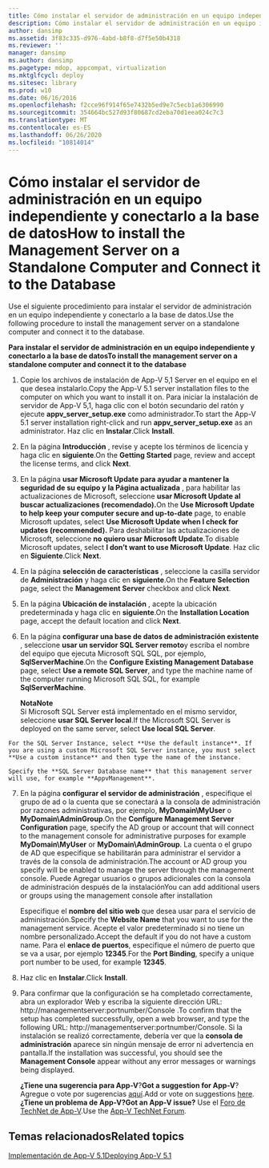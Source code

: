 ```yaml
---
title: Cómo instalar el servidor de administración en un equipo independiente y conectarlo a la base de datos
description: Cómo instalar el servidor de administración en un equipo independiente y conectarlo a la base de datos
author: dansimp
ms.assetid: 3f83c335-d976-4abd-b8f8-d7f5e50b4318
ms.reviewer: ''
manager: dansimp
ms.author: dansimp
ms.pagetype: mdop, appcompat, virtualization
ms.mktglfcycl: deploy
ms.sitesec: library
ms.prod: w10
ms.date: 06/16/2016
ms.openlocfilehash: f2cce96f914f65e7432b5ed9e7c5ecb1a6306990
ms.sourcegitcommit: 354664bc527d93f80687cd2eba70d1eea024c7c3
ms.translationtype: MT
ms.contentlocale: es-ES
ms.lasthandoff: 06/26/2020
ms.locfileid: "10814014"
---
```

# <span data-ttu-id="2bb66-103">Cómo instalar el servidor de administración en un equipo independiente y conectarlo a la base de datos</span><span class="sxs-lookup"><span data-stu-id="2bb66-103">How to install the Management Server on a Standalone Computer and Connect it to the Database</span></span>


<span data-ttu-id="2bb66-104">Use el siguiente procedimiento para instalar el servidor de administración en un equipo independiente y conectarlo a la base de datos.</span><span class="sxs-lookup"><span data-stu-id="2bb66-104">Use the following procedure to install the management server on a standalone computer and connect it to the database.</span></span>

**<span data-ttu-id="2bb66-105">Para instalar el servidor de administración en un equipo independiente y conectarlo a la base de datos</span><span class="sxs-lookup"><span data-stu-id="2bb66-105">To install the management server on a standalone computer and connect it to the database</span></span>**

1.  <span data-ttu-id="2bb66-106">Copie los archivos de instalación de App-V 5,1 Server en el equipo en el que desea instalarlo.</span><span class="sxs-lookup"><span data-stu-id="2bb66-106">Copy the App-V 5.1 server installation files to the computer on which you want to install it on.</span></span> <span data-ttu-id="2bb66-107">Para iniciar la instalación de servidor de App-V 5,1, haga clic con el botón secundario del ratón y ejecute **appv\_server\_setup.exe** como administrador.</span><span class="sxs-lookup"><span data-stu-id="2bb66-107">To start the App-V 5.1 server installation right-click and run **appv\_server\_setup.exe** as an administrator.</span></span> <span data-ttu-id="2bb66-108">Haz clic en **Instalar**.</span><span class="sxs-lookup"><span data-stu-id="2bb66-108">Click **Install**.</span></span>

2.  <span data-ttu-id="2bb66-109">En la página **Introducción** , revise y acepte los términos de licencia y haga clic en **siguiente**.</span><span class="sxs-lookup"><span data-stu-id="2bb66-109">On the **Getting Started** page, review and accept the license terms, and click **Next**.</span></span>

3.  <span data-ttu-id="2bb66-110">En la página **usar Microsoft Update para ayudar a mantener la seguridad de su equipo y la Página actualizada** , para habilitar las actualizaciones de Microsoft, seleccione **usar Microsoft Update al buscar actualizaciones (recomendado).**</span><span class="sxs-lookup"><span data-stu-id="2bb66-110">On the **Use Microsoft Update to help keep your computer secure and up-to-date** page, to enable Microsoft updates, select **Use Microsoft Update when I check for updates (recommended).**</span></span> <span data-ttu-id="2bb66-111">Para deshabilitar las actualizaciones de Microsoft, seleccione **no quiero usar Microsoft Update**.</span><span class="sxs-lookup"><span data-stu-id="2bb66-111">To disable Microsoft updates, select **I don’t want to use Microsoft Update**.</span></span> <span data-ttu-id="2bb66-112">Haz clic en **Siguiente**.</span><span class="sxs-lookup"><span data-stu-id="2bb66-112">Click **Next**.</span></span>

4.  <span data-ttu-id="2bb66-113">En la página **selección de características** , seleccione la casilla servidor de **Administración** y haga clic en **siguiente**.</span><span class="sxs-lookup"><span data-stu-id="2bb66-113">On the **Feature Selection** page, select the **Management Server** checkbox and click **Next**.</span></span>

5.  <span data-ttu-id="2bb66-114">En la página **Ubicación de instalación** , acepte la ubicación predeterminada y haga clic en **siguiente**.</span><span class="sxs-lookup"><span data-stu-id="2bb66-114">On the **Installation Location** page, accept the default location and click **Next**.</span></span>

6.  <span data-ttu-id="2bb66-115">En la página **configurar una base de datos de administración existente** , seleccione **usar un servidor SQL Server remoto**y escriba el nombre del equipo que ejecuta Microsoft SQL SQL, por ejemplo, **SqlServerMachine**.</span><span class="sxs-lookup"><span data-stu-id="2bb66-115">On the **Configure Existing Management Database** page, select **Use a remote SQL Server**, and type the machine name of the computer running Microsoft SQL SQL, for example **SqlServerMachine**.</span></span>

    **<span data-ttu-id="2bb66-116">Nota</span><span class="sxs-lookup"><span data-stu-id="2bb66-116">Note</span></span>**  
    <span data-ttu-id="2bb66-117">Si Microsoft SQL Server está implementado en el mismo servidor, seleccione **usar SQL Server local**.</span><span class="sxs-lookup"><span data-stu-id="2bb66-117">If the Microsoft SQL Server is deployed on the same server, select **Use local SQL Server**.</span></span>



~~~
For the SQL Server Instance, select **Use the default instance**. If you are using a custom Microsoft SQL Server instance, you must select **Use a custom instance** and then type the name of the instance.

Specify the **SQL Server Database name** that this management server will use, for example **AppvManagement**.
~~~

7. <span data-ttu-id="2bb66-118">En la página **configurar el servidor de administración** , especifique el grupo de ad o la cuenta que se conectará a la consola de administración por razones administrativas, por ejemplo, **MyDomain\\MyUser** o **MyDomain\\AdminGroup**.</span><span class="sxs-lookup"><span data-stu-id="2bb66-118">On the **Configure Management Server Configuration** page, specify the AD group or account that will connect to the management console for administrative purposes for example **MyDomain\\MyUser** or **MyDomain\\AdminGroup**.</span></span> <span data-ttu-id="2bb66-119">La cuenta o el grupo de AD que especifique se habilitarán para administrar el servidor a través de la consola de administración.</span><span class="sxs-lookup"><span data-stu-id="2bb66-119">The account or AD group you specify will be enabled to manage the server through the management console.</span></span> <span data-ttu-id="2bb66-120">Puede Agregar usuarios o grupos adicionales con la consola de administración después de la instalación</span><span class="sxs-lookup"><span data-stu-id="2bb66-120">You can add additional users or groups using the management console after installation</span></span>

   <span data-ttu-id="2bb66-121">Especifique el **nombre del sitio web** que desea usar para el servicio de administración.</span><span class="sxs-lookup"><span data-stu-id="2bb66-121">Specify the **Website Name** that you want to use for the management service.</span></span> <span data-ttu-id="2bb66-122">Acepte el valor predeterminado si no tiene un nombre personalizado.</span><span class="sxs-lookup"><span data-stu-id="2bb66-122">Accept the default if you do not have a custom name.</span></span> <span data-ttu-id="2bb66-123">Para el **enlace de puertos**, especifique el número de puerto que se va a usar, por ejemplo **12345**.</span><span class="sxs-lookup"><span data-stu-id="2bb66-123">For the **Port Binding**, specify a unique port number to be used, for example **12345**.</span></span>

8. <span data-ttu-id="2bb66-124">Haz clic en **Instalar**.</span><span class="sxs-lookup"><span data-stu-id="2bb66-124">Click **Install**.</span></span>

9. <span data-ttu-id="2bb66-125">Para confirmar que la configuración se ha completado correctamente, abra un explorador Web y escriba la siguiente dirección URL: http://managementserver:portnumber/Console .</span><span class="sxs-lookup"><span data-stu-id="2bb66-125">To confirm that the setup has completed successfully, open a web browser, and type the following URL: http://managementserver:portnumber/Console.</span></span> <span data-ttu-id="2bb66-126">Si la instalación se realizó correctamente, debería ver que la **consola de administración** aparece sin ningún mensaje de error ni advertencia en pantalla.</span><span class="sxs-lookup"><span data-stu-id="2bb66-126">If the installation was successful, you should see the **Management Console** appear without any error messages or warnings being displayed.</span></span>

   <span data-ttu-id="2bb66-127">**¿Tiene una sugerencia para App-V**?</span><span class="sxs-lookup"><span data-stu-id="2bb66-127">**Got a suggestion for App-V**?</span></span> <span data-ttu-id="2bb66-128">Agregue o vote por sugerencias [aquí](http://appv.uservoice.com/forums/280448-microsoft-application-virtualization).</span><span class="sxs-lookup"><span data-stu-id="2bb66-128">Add or vote on suggestions [here](http://appv.uservoice.com/forums/280448-microsoft-application-virtualization).</span></span> **<span data-ttu-id="2bb66-129">¿Tiene un problema de App-V?</span><span class="sxs-lookup"><span data-stu-id="2bb66-129">Got an App-V issue?</span></span>** <span data-ttu-id="2bb66-130">Use el [Foro de TechNet de App-V](https://social.technet.microsoft.com/Forums/home?forum=mdopappv).</span><span class="sxs-lookup"><span data-stu-id="2bb66-130">Use the [App-V TechNet Forum](https://social.technet.microsoft.com/Forums/home?forum=mdopappv).</span></span>

## <span data-ttu-id="2bb66-131">Temas relacionados</span><span class="sxs-lookup"><span data-stu-id="2bb66-131">Related topics</span></span>


[<span data-ttu-id="2bb66-132">Implementación de App-V 5.1</span><span class="sxs-lookup"><span data-stu-id="2bb66-132">Deploying App-V 5.1</span></span>](deploying-app-v-51.md)









